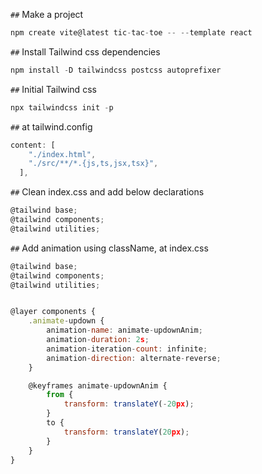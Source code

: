 `##` Make a project
```javascript 
npm create vite@latest tic-tac-toe -- --template react
```
`##` Install Tailwind css dependencies
```javascript
npm install -D tailwindcss postcss autoprefixer
```
`##` Initial Tailwind css
```javascript
npx tailwindcss init -p
```
`##` at tailwind.config
```javascript
content: [
    "./index.html",
    "./src/**/*.{js,ts,jsx,tsx}",
  ],
```
`##` Clean index.css and add below declarations
```javascript
@tailwind base;
@tailwind components;
@tailwind utilities;
```
`##` Add animation using className, at index.css
```javascript
@tailwind base;
@tailwind components;
@tailwind utilities;


@layer components {
    .animate-updown {
        animation-name: animate-updownAnim;
        animation-duration: 2s;
        animation-iteration-count: infinite;
        animation-direction: alternate-reverse;
    }

    @keyframes animate-updownAnim {
        from {
            transform: translateY(-20px);
        }
        to {
            transform: translateY(20px);
        }
    }
}
```

